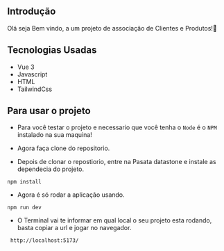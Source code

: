 ## Introdução 
Olá seja Bem vindo, a um projeto de associação de Clientes e Produtos!🤩

## Tecnologias Usadas 
- Vue 3
- Javascript
- HTML
- TailwindCss

 ## Para usar o projeto 
 - Para você testar o projeto e necessario que você tenha o `Node` é o `NPM` instalado na sua maquina!
 
 - Agora faça clone do repositorio.
 - Depois de clonar o repostiorio, entre na Pasata datastone e instale as dependecia do projeto. 
 ```
 npm install
 ```

 - Agora é só rodar a aplicação usando.
   
 ```
 npm run dev
 ```

- O Terminal vai te informar em qual local o seu projeto esta rodando, basta copiar a url e jogar no navegador.
```
 http://localhost:5173/
 ```
